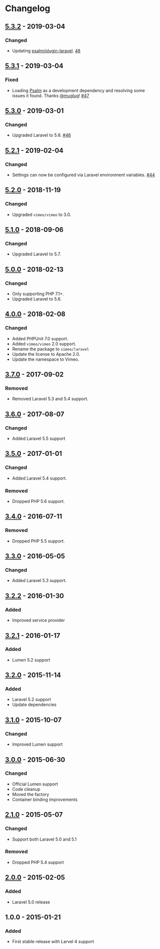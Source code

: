 # Changelog
## [5.3.2] - 2019-03-04
### Changed
- Updating [psalm/plugin-laravel](https://github.com/psalm/laravel-psalm-plugin). [48](https://github.com/vimeo/laravel/pull/48)

## [5.3.1] - 2019-03-04
### Fixed
- Loading [Psalm](https://github.com/vimeo/psalm) as a development dependency and resolving some issues it found. Thanks [@muglug](https://github.com/muglug)! [#47](https://github.com/vimeo/laravel/pull/47)

## [5.3.0] - 2019-03-01
### Changed
- Upgraded Laravel to 5.8. [#46](https://github.com/vimeo/laravel/pull/46)

## [5.2.1] - 2019-02-04
### Changed
- Settings can now be configured via Laravel environment variables. [#44](https://github.com/vimeo/laravel/pull/44)

## [5.2.0] - 2018-11-19
### Changed
- Upgraded `vimeo/vimeo` to 3.0.

## [5.1.0] - 2018-09-06
### Changed
- Upgraded Laravel to 5.7.

## [5.0.0] - 2018-02-13
### Changed
- Only supporting PHP 7.1+.
- Upgraded Laravel to 5.6.

## [4.0.0] - 2018-02-08
### Changed
- Added PHPUnit 7.0 support.
- Added `vimeo/vimeo` 2.0 support.
- Rename the package to `vimeo/laravel`
- Update the license to Apache 2.0.
- Update the namespace to Vimeo.

## [3.7.0] - 2017-09-02
### Removed
- Removed Laravel 5.3 and 5.4 support.

## [3.6.0] - 2017-08-07
### Changed
- Added Laravel 5.5 support

## [3.5.0] - 2017-01-01
### Changed
- Added Laravel 5.4 support.

### Removed
- Dropped PHP 5.6 support.

## [3.4.0] - 2016-07-11
### Removed
- Dropped PHP 5.5 support.

## [3.3.0] - 2016-05-05
### Changed
- Added Laravel 5.3 support.

## [3.2.2] - 2016-01-30
### Added
- Improved service provider

## [3.2.1] - 2016-01-17
### Added
- Lumen 5.2 support

## [3.2.0] - 2015-11-14
### Added
- Laravel 5.2 support
- Update dependencies

## [3.1.0] - 2015-10-07
### Changed
- Improved Lumen support

## [3.0.0] - 2015-06-30
### Changed
- Official Lumen support
- Code cleanup
- Moved the factory
- Container binding improvements

## [2.1.0] - 2015-05-07
### Changed
- Support both Laravel 5.0 and 5.1

### Removed
- Dropped PHP 5.4 support

## [2.0.0] - 2015-02-05
### Added
- Laravel 5.0 release

## 1.0.0 - 2015-01-21
### Added
- First stable release with Larvel 4 support

[5.3.2]: https://github.com/vimeo/laravel/compare/5.3.1...5.3.2
[5.3.1]: https://github.com/vimeo/laravel/compare/5.3.0...5.3.1
[5.3.0]: https://github.com/vimeo/laravel/compare/5.2.1...5.3.0
[5.2.1]: https://github.com/vimeo/laravel/compare/5.2.0...5.2.1
[5.2.0]: https://github.com/vimeo/laravel/compare/5.1.0...5.2.0
[5.1.0]: https://github.com/vimeo/laravel/compare/5.0.0...5.1.0
[5.0.0]: https://github.com/vimeo/laravel/compare/4.0.0...5.0.0
[4.0.0]: https://github.com/vimeo/laravel/compare/3.7.0...4.0.0
[3.7.0]: https://github.com/vimeo/laravel/compare/3.6.0...3.7.0
[3.6.0]: https://github.com/vimeo/laravel/compare/3.5.0...3.6.0
[3.5.0]: https://github.com/vimeo/laravel/compare/3.4.0...3.5.0
[3.4.0]: https://github.com/vimeo/laravel/compare/3.3.0...3.4.0
[3.3.0]: https://github.com/vimeo/laravel/compare/3.2.2...3.3.0
[3.2.2]: https://github.com/vimeo/laravel/compare/3.2.1...3.2.2
[3.2.1]: https://github.com/vimeo/laravel/compare/3.2.0...3.2.1
[3.2.0]: https://github.com/vimeo/laravel/compare/3.1.0...3.2.0
[3.1.0]: https://github.com/vimeo/laravel/compare/3.0.0...3.1.0
[3.0.0]: https://github.com/vimeo/laravel/compare/2.1.0...3.0.0
[2.1.0]: https://github.com/vimeo/laravel/compare/2.0.0...2.1.0
[2.0.0]: https://github.com/vimeo/laravel/compare/1.0.0...2.0.0
